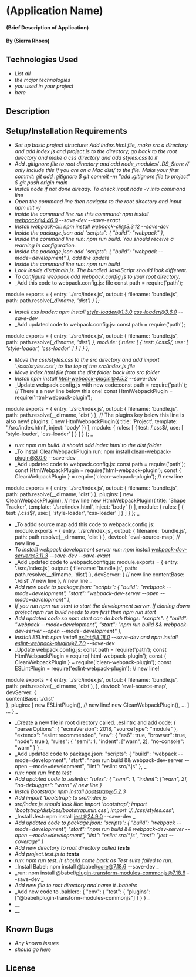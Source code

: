 # (Application Name)

#### (Brief Description of Application)

#### By (Sierra Rhoes)

## Technologies Used

* _List all_
* _the major technologies_
* _you used in your project_
* _here_

## Description

## Setup/Installation Requirements

* _Set up basic project structure: Add index.html file, make src a directory and add index.js and project.js to the directory, go back to the root directory and make a css directory and add styles.css to it_
* _Add .gitignore file to root directory and add node_modules/
.DS_Store // only include this if you are on a Mac
dist/ to the file. Make your first commit: git add .gitignore
$ git commit -m "add .gitignore file to project"
$ git push origin main_
* _Install node if not done already. To check input node -v into command line_
* _Open the command line then navigate to the root directory and input npm init -y_
* _inside the command line run this command: npm install webpack@4.46.0 --save-dev --save-exact_
* _Install webpack-cli: npm install webpack-cli@3.3.12 --save-dev_
* _Inside the package.json add "scripts": {
    "build": "webpack"
  },_
* _Inside the command line run: npm run build. You should receive a warning in configuration._
* _Inside the package.json add  "scripts": {
    "build": "webpack --mode=development"
  }, add the update_
* _Inside the command line run: npm run build_
* _Look inside distt/main.js. The bundled JavaScript should look different._
* _To configure webpack add webpack.config.js to your root directory._
* _Add this code to webpack.config.js: file const path = require('path');

module.exports = {
  entry: './src/index.js',
  output: {
    filename: 'bundle.js',
    path: path.resolve(__dirname, 'dist')
  }
};_
* _Install css loader: npm install style-loader@1.3.0 css-loader@3.6.0 --save-dev_
* _Add updated code to webpack.config.js: const path = require('path');

module.exports = {
  entry: './src/index.js',
  output: {
    filename: 'bundle.js',
    path: path.resolve(__dirname, 'dist')
  },
  module: {
    rules: [
      {
        test: /\.css$/,
        use: [
          'style-loader',
          'css-loader'
        ]
      }
    ]
  }
};_
* _Move the css/styles.css to the src directory and add import './css/styles.css'; to the top of the src/index.js file_
* _Move index.html file from the dist folder back into src folder_
* _Install npm install html-webpack-plugin@4.5.2 --save-dev_
* _Update webpack.config.js with new code:const path = require('path');
// There's a new line below this one!
const HtmlWebpackPlugin = require('html-webpack-plugin');

module.exports = {
  entry: './src/index.js',
  output: {
    filename: 'bundle.js',
    path: path.resolve(__dirname, 'dist')
  },
  // The plugins key below this line is also new!
  plugins: [
    new HtmlWebpackPlugin({
      title: 'Project',
      template: './src/index.html',
      inject: 'body'
    })
  ],
  module: {
    rules: [
      {
        test: /\.css$/,
        use: [
          'style-loader',
          'css-loader'
        ]
      }
    ]
  }
}; _
* _run: npm run build. It should add index.html to the dist folder_
* _To install CleanWebpackPlugin run: npm install clean-webpack-plugin@3.0.0 --save-dev _
* _Add updated code to webpack.config.js: const path = require('path');
const HtmlWebpackPlugin = require('html-webpack-plugin');
const { CleanWebpackPlugin } = require('clean-webpack-plugin'); // new line

module.exports = {
  entry: './src/index.js',
  output: {
    filename: 'bundle.js',
    path: path.resolve(__dirname, 'dist')
  },
  plugins: [
    new CleanWebpackPlugin(), // new line
    new HtmlWebpackPlugin({
      title: 'Shape Tracker',
      template: './src/index.html',
      inject: 'body'
    })
  ],
  module: {
    rules: [
      {
        test: /\.css$/,
        use: [
          'style-loader',
          'css-loader'
        ]
      }
    ]
  }
}; _
* _To addd source map add this code to webpack.config.js: module.exports = {
  entry: './src/index.js',
  output: {
    filename: 'bundle.js',
    path: path.resolve(__dirname, 'dist')
  },
  devtool: 'eval-source-map',  // new line _
* _To installl webpack development server run: npm install webpack-dev-server@3.11.3 --save-dev --save-exact_
* _Add updated code to webpack.config.js: module.exports = {
  entry: './src/index.js',
  output: {
    filename: 'bundle.js',
    path: path.resolve(__dirname, 'dist')
  },
  devServer: {                 // new line
    contentBase: './dist'      // new line
  },                           // new line _
* _Add new code to package.json:   "scripts": {
    "build": "webpack --mode=development",
    "start": "webpack-dev-server --open --mode=development"
  },_
* _If you run npm run start to start the development server. If cloning down project npm run build needs to ran first then npm run start_
* _Add updated code so npm start can do both things:  "scripts": {
    "build": "webpack --mode=development",
    "start": "npm run build && webpack-dev-server --open --mode=development"
  },_
* _Insttall ESLint: npm install eslint@8.18.0 --save-dev and npm install eslint-webpack-plugin@2.7.0 --save-dev_
* _Update webpack.config.js: const path = require('path');
const HtmlWebpackPlugin = require('html-webpack-plugin');
const { CleanWebpackPlugin } = require('clean-webpack-plugin');
const ESLintPlugin = require('eslint-webpack-plugin');   // new line!

module.exports = {
  entry: './src/index.js',
  output: {
    filename: 'bundle.js',
    path: path.resolve(__dirname, 'dist'),
  },
  devtool: 'eval-source-map',
  devServer: {               
    contentBase: './dist'    
  },
  plugins: [
    new ESLintPlugin(), // new line!
    new CleanWebpackPlugin(),
    ...
  ]
  ...
}   _
* _Create a new file in root directory called. .eslintrc and add code: {
  "parserOptions": {
    "ecmaVersion": 2018,
    "sourceType": "module"
  },
  "extends": "eslint:recommended",
  "env": {
    "es6": true,
    "browser": true,
    "node": true
  },
  "rules": {
    "semi": 1,
    "indent": ["warn", 2],
    "no-console": "warn"
  }
} _
* _Add updated code to package.json:   "scripts": {
    "build": "webpack --mode=development",
    "start": "npm run build && webpack-dev-server --open --mode=development",
    "lint": "eslint src/*.js"
  }, _
* _run: npm run lint to test_
* _Add updated code to .eslintrc: "rules": {
  "semi": 1,
  "indent": ["warn", 2],
  "no-debugger": "warn" // new line
}_
* _Install Bootstrap: npm install bootstrap@5.2.3_
* _Add import 'bootstrap'; to src/index.js_
* _src/index.js should look like: import 'bootstrap';
import 'bootstrap/dist/css/bootstrap.min.css';
import './../css/styles.css';_
* _Install Jest: npm install jest@24.9.0 --save-dev _
* _Add updated code to package.json: "scripts": {
  "build": "webpack --mode=development",
  "start": "npm run build && webpack-dev-server --open --mode=development",
  "lint": "eslint src/*.js",
  "test": "jest --coverage" 
}_
* _Add new directory to root directory called __tests___
* _Add project.test.js to __tests___
* _run: npm run test. It should come back as Test suite failed to run._
* _Install Babel: npm install @babel/core@7.18.6 --save-dev _
* _run: npm install @babel/plugin-transform-modules-commonjs@7.18.6 --save-dev _
* _Add new file to root directory and name it .babelrc_
* _Add new code to .bablerc: {
  "env": {
    "test": {
      "plugins": ["@babel/plugin-transform-modules-commonjs"]
    }
  }
} _
* __
* __





## Known Bugs

* _Any known issues_
* _should go here_

## License